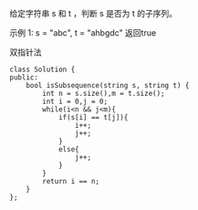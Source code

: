 给定字符串 s 和 t ，判断 s 是否为 t 的子序列。

示例 1:
s = "abc", t = "ahbgdc"
返回true

双指针法
```
class Solution {
public:
    bool isSubsequence(string s, string t) {
        int n = s.size(),m = t.size();
        int i = 0,j = 0;
        while(i<n && j<m){
            if(s[i] == t[j]){
                i++;
                j++;
            }
            else{
                j++;
            }
        }
        return i == n;
    }
};
```
